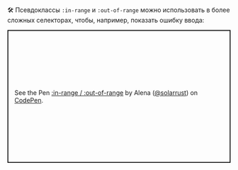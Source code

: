 🛠 Псевдоклассы `:in-range` и `:out-of-range` можно использовать в более сложных селекторах, чтобы, например, показать ошибку ввода:

<p class="codepen" data-height="300" data-default-tab="css,result" data-slug-hash="vYxoRGR" data-user="solarrust" style="height: 300px; box-sizing: border-box; display: flex; align-items: center; justify-content: center; border: 2px solid; margin: 1em 0; padding: 1em;">
  <span>See the Pen <a href="https://codepen.io/solarrust/pen/vYxoRGR">
  :in-range / :out-of-range</a> by Alena (<a href="https://codepen.io/solarrust">@solarrust</a>)
  on <a href="https://codepen.io">CodePen</a>.</span>
</p>
<script async src="https://cpwebassets.codepen.io/assets/embed/ei.js"></script>
